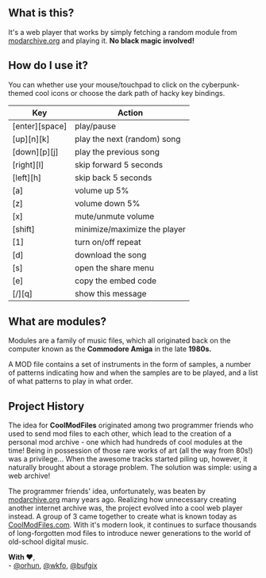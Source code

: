 ## What is this?

It's a web player that works by simply fetching a random module from [modarchive.org](https://modarchive.org) and playing it. **No black magic involved!**

## How do I use it?

You can whether use your mouse/touchpad to click on the cyberpunk-themed cool icons or choose the dark path of hacky key bindings.

| Key              | Action                       |
| ---------------- | ---------------------------- |
| [enter][space]   | play/pause                   |
| [up][n][k]       | play the next (random) song  |
| [down][p][j]     | play the previous song       |
| [right][l]       | skip forward 5 seconds       |
| [left][h]        | skip back 5 seconds          |
| [a]              | volume up 5%                 |
| [z]              | volume down 5%               |
| [<span>x</span>] | mute/unmute volume           |
| [shift]          | minimize/maximize the player |
| [1]              | turn on/off repeat           |
| [d]              | download the song            |
| [s]              | open the share menu          |
| [e]              | copy the embed code          |
| [/][q]           | show this message            |

## What are modules?

Modules are a family of music files, which all originated back on the computer known as the **Commodore Amiga** in the late **1980s.**

A MOD file contains a set of instruments in the form of samples, a number of patterns indicating how and when the samples are to be played, and a list of what patterns to play in what order.

## Project History

The idea for **CoolModFiles** originated among two programmer friends who used to send mod files to each other, which lead to the creation of a personal
mod archive - one which had hundreds of cool modules at the time!
Being in possession of those rare works of art (all the way from 80s!) was a privilege...
When the awesome tracks started piling up, however, it naturally brought about a storage problem. The solution was simple: using a web archive!

The programmer friends' idea, unfortunately, was beaten by [modarchive.org](https://modarchive.org) many years ago. Realizing how unnecessary creating another internet archive was, the project evolved into a cool web player instead. A group of 3 came together to create what is known today as [CoolModFiles.com](https://CoolModFiles.com).
With it's modern look, it continues to surface thousands of long-forgotten mod files to introduce newer generations to the world of old-school digital music.

**With ❤️**,  
\- [@orhun](https://github.com/orhun), [@wkfo](https://github.com/wkfo), [@bufgix](https://github.com/bufgix)
